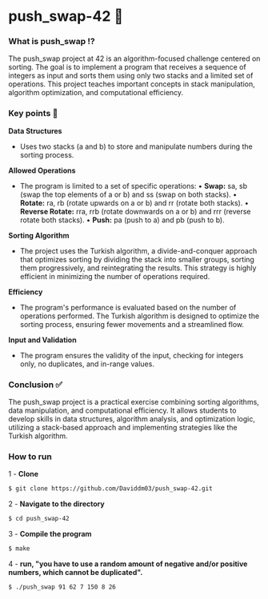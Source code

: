# push_swap-42 🧮
<h3>What is push_swap ⁉️</h3>
The push_swap project at 42 is an algorithm-focused challenge centered on sorting. The goal is to implement a program that receives a sequence of integers as input and sorts them using only two stacks and a limited set of operations. This project teaches important concepts in stack manipulation, algorithm optimization, and computational efficiency.

<h3>Key points 🔑</h3>

**Data Structures**
- Uses two stacks (a and b) to store and manipulate numbers during the sorting process.

**Allowed Operations**
- The program is limited to a set of specific operations:
 • **Swap:** sa, sb (swap the top elements of a or b) and ss (swap on both stacks).
 • **Rotate:** ra, rb (rotate upwards on a or b) and rr (rotate both stacks).
 • **Reverse Rotate:** rra, rrb (rotate downwards on a or b) and rrr (reverse rotate both stacks).
 • **Push:** pa (push to a) and pb (push to b).

**Sorting Algorithm**
- The project uses the Turkish algorithm, a divide-and-conquer approach that optimizes sorting by dividing the stack into smaller groups, sorting them progressively, and reintegrating the results. This strategy is highly efficient in minimizing the number of operations required.

**Efficiency**
- The program's performance is evaluated based on the number of operations performed. The Turkish algorithm is designed to optimize the sorting process, ensuring fewer movements and a streamlined flow.

**Input and Validation**
- The program ensures the validity of the input, checking for integers only, no duplicates, and in-range values.

<h3>Conclusion ✅</h3>
The push_swap project is a practical exercise combining sorting algorithms, data manipulation, and computational efficiency. It allows students to develop skills in data structures, algorithm analysis, and optimization logic, utilizing a stack-based approach and implementing strategies like the Turkish algorithm.

<h3>How to run</h3>

1 - **Clone**
```bash
$ git clone https://github.com/Daviddm03/push_swap-42.git
```

2 - **Navigate to the directory**
```bash
$ cd push_swap-42
```

3 - **Compile the program**
```bash
$ make
```

4 - **run, "you have to use a random amount of negative and/or positive numbers, which cannot be duplicated".**
```bash
$ ./push_swap 91 62 7 150 8 26
```

